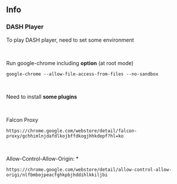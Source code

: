 ## Info  
### DASH Player   
To play DASH player, need to set some environment   

<br>

Run google-chrome including **option** (at root mode)  
```
google-chrome --allow-file-access-from-files --no-sandbox 
```

<br>

Need to install **some plugins**   

<br>

Falcon Proxy  
```
https://chrome.google.com/webstore/detail/falcon-proxy/gchhimlnjdafdlkojbffdkogjhhkdepf?hl=ko
```

<br>

Allow-Control-Allow-Origin: *  
```
https://chrome.google.com/webstore/detail/allow-control-allow-origi/nlfbmbojpeacfghkpbjhddihlkkiljbi
```